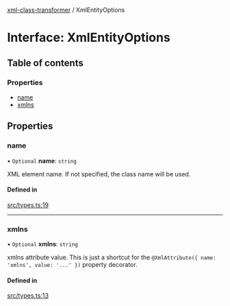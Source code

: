 [xml-class-transformer](../README.md) / XmlEntityOptions

# Interface: XmlEntityOptions

## Table of contents

### Properties

- [name](XmlEntityOptions.md#name)
- [xmlns](XmlEntityOptions.md#xmlns)

## Properties

### name

• `Optional` **name**: `string`

XML element name.
If not specified, the class name will be used.

#### Defined in

[src/types.ts:19](https://github.com/Edgar-P-yan/xml-class-transformer/blob/09b4b2d/src/types.ts#L19)

___

### xmlns

• `Optional` **xmlns**: `string`

xmlns attribute value.
This is just a shortcut for the `@XmlAttribute({ name: 'xmlns', value: '...' })` property decorator.

#### Defined in

[src/types.ts:13](https://github.com/Edgar-P-yan/xml-class-transformer/blob/09b4b2d/src/types.ts#L13)
